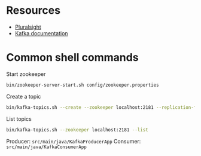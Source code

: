 # Resources
* [Pluralsight](https://app.pluralsight.com/library/courses/apache-kafka-getting-started/table-of-contents)
* [Kafka documentation](https://kafka.apache.org/documentation/)

# Common shell commands

Start zookeeper
```bash
bin/zookeeper-server-start.sh config/zookeeper.properties
```
Create a topic
```bash
bin/kafka-topics.sh --create --zookeeper localhost:2181 --replication-factor 1 --partitions 1 --topic my-topic
```
List topics
```bash
bin/kafka-topics.sh --zookeeper localhost:2181 --list
```

Producer: `src/main/java/KafkaProducerApp`
Consumer: `src/main/java/KafkaConsumerApp`
